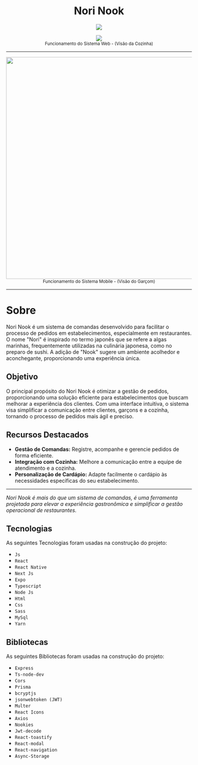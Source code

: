 <h1 align="center">
    Nori Nook
</h1>


<p align="center">
    <img src="http://img.shields.io/static/v1?label=STATUS&message=FINALIZADO&color=GREEN&style=for-the-badge"/>
</p>


<p align="center">
  <img src="https://github.com/kengiiGMs/Nori_Nook/assets/80048095/153b95f7-9ecf-421b-b929-8a96f77893cd"/></br>
  <sub>Funcionamento do Sistema Web - (Visão da Cozinha)</sub>
</p>

<hr>

<p align="center">
  <img src="https://github.com/kengiiGMs/Nori_Nook/assets/80048095/72a7b9a2-2ffd-4020-9f84-25b7f6f944bd"  height="600" /></br>
  <sub>Funcionamento do Sistema Mobile - (Visão do Garçom)  </sub>
</p>

<p align="center">
    
</p>

<hr>

# Sobre

Nori Nook é um sistema de comandas desenvolvido para facilitar o processo de pedidos em estabelecimentos, especialmente em restaurantes. O nome "Nori" é inspirado no termo japonês que se refere a algas marinhas, frequentemente utilizadas na culinária japonesa, como no preparo de sushi. A adição de "Nook" sugere um ambiente acolhedor e aconchegante, proporcionando uma experiência única.

## Objetivo

O principal propósito do Nori Nook é otimizar a gestão de pedidos, proporcionando uma solução eficiente para estabelecimentos que buscam melhorar a experiência dos clientes. Com uma interface intuitiva, o sistema visa simplificar a comunicação entre clientes, garçons e a cozinha, tornando o processo de pedidos mais ágil e preciso.

## Recursos Destacados

- **Gestão de Comandas:** Registre, acompanhe e gerencie pedidos de forma eficiente.
- **Integração com Cozinha:** Melhore a comunicação entre a equipe de atendimento e a cozinha.
- **Personalização de Cardápio:** Adapte facilmente o cardápio às necessidades específicas do seu estabelecimento.
<hr>

<em>Nori Nook é mais do que um sistema de comandas, é uma ferramenta projetada para elevar a experiência gastronômica e simplificar a gestão operacional de restaurantes.</em>

## Tecnologias
As seguintes Tecnologias foram usadas na construção do projeto:
- `Js`
- `React`
- `React Native`
- `Next Js`
- `Expo`
- `Typescript`
- `Node Js`
- `Html`
- `Css`
- `Sass`
- `MySql`
- `Yarn`

## Bibliotecas 
As seguintes Bibliotecas foram usadas na construção do projeto:
- `Express` 
- `Ts-node-dev`
- `Cors`
- `Prisma`
- `bcryptjs`
- `jsonwebtoken (JWT)`
- `Multer`
- `React Icons`
- `Axios` 
- `Nookies` 
- `Jwt-decode`
- `React-toastify`
- `React-modal`
- `React-navigation`
- `Async-Storage`

